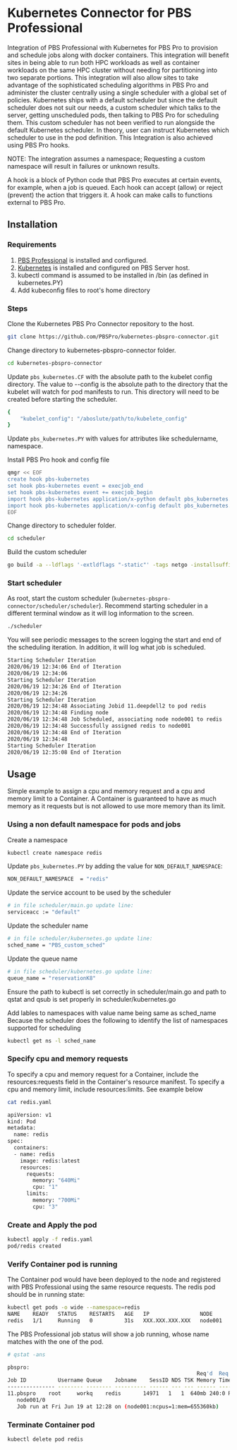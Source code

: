 # Kubernetes Connector for PBS Professional

Integration of PBS Professional with Kubernetes for PBS Pro to provision and schedule jobs along with docker containers. This integration will benefit sites in being able to run both HPC workloads as well as container workloads on the same HPC cluster without needing for partitioning into two separate portions. This integration will also allow sites to take advantage of the sophisticated scheduling algorithms in PBS Pro and administer the cluster centrally using a single scheduler with a global set of policies. Kubernetes ships with a default scheduler but since the default scheduler does not suit our needs, a custom scheduler which talks to the server, getting unscheduled pods, then talking to PBS Pro for scheduling them. This custom scheduler has not been verified to run alongside the default Kubernetes scheduler. In theory, user can instruct Kubernetes which scheduler to use in the pod definition. This Integration is also achieved using PBS Pro hooks.  

NOTE: The integration assumes a namespace; Requesting a custom namespace will result in failures or unknown results. 

A hook is a block of Python code that PBS Pro executes at certain events, for example, when a job is queued. Each hook can accept (allow) or reject (prevent) the action that triggers it. A hook can make calls to functions external to PBS Pro.

## Installation 

### Requirements
1. [PBS Professional](https://github.com/PBSPro/pbspro) is installed and configured. 
2. [Kubernetes](https://github.com/kubernetes/kubernetes) is installed and configured on PBS Server host. 
3. kubectl command is assumed to be installed in /bin (as defined in kubernetes.PY)
4. Add kubeconfig files to root's home directory

### Steps
Clone the Kubernetes PBS Pro Connector repository to the host. 
```bash
git clone https://github.com/PBSPro/kubernetes-pbspro-connector.git
```

Change directory to kubernetes-pbspro-connector folder. 
```bash
cd kubernetes-pbspro-connector
```

Update `pbs_kubernetes.CF` with the absolute path to the kubelet config directory. 
The value to --config is the absolute path to the directory that the kubelet will watch for pod manifests to run. This directory will need to be created before starting the scheduler.
```bash
{
    "kubelet_config": "/aboslute/path/to/kubelete_config"
}
```
Update `pbs_kubernetes.PY` with values for attributes like schedulername, namespace.

Install PBS Pro hook and config file
```bash
qmgr << EOF
create hook pbs-kubernetes
set hook pbs-kubernetes event = execjob_end
set hook pbs-kubernetes event += execjob_begin
import hook pbs-kubernetes application/x-python default pbs_kubernetes.PY
import hook pbs-kubernetes application/x-config default pbs_kubernetes.CF
EOF
```

Change directory to scheduler folder. 
```bash
cd scheduler
```
Build the custom scheduler
```bash
go build -a --ldflags '-extldflags "-static"' -tags netgo -installsuffix netgo .  
```
### Start scheduler
As root, start the custom scheduler (`kubernetes-pbspro-connector/scheduler/scheduler`).
Recommend starting scheduler in a different terminal window as it will log information to the screen.
```bash
./scheduler
```

You will see periodic messages to the screen logging the start and end of the scheduling iteration. In addition, it will log what job is scheduled. 
```bash
Starting Scheduler Iteration
2020/06/19 12:34:06 End of Iteration
2020/06/19 12:34:06 
Starting Scheduler Iteration
2020/06/19 12:34:26 End of Iteration
2020/06/19 12:34:26 
Starting Scheduler Iteration
2020/06/19 12:34:48 Associating Jobid 11.deepdell2 to pod redis
2020/06/19 12:34:48 Finding node
2020/06/19 12:34:48 Job Scheduled, associating node node001 to redis
2020/06/19 12:34:48 Successfully assigned redis to node001
2020/06/19 12:34:48 End of Iteration
2020/06/19 12:34:48 
Starting Scheduler Iteration
2020/06/19 12:35:08 End of Iteration
```

## Usage
Simple example to assign a cpu and memory request and a cpu and memory limit to a Container. A Container is guaranteed to have as much memory as it requests but is not allowed to use more memory than its limit.

### Using a non default namespace for pods and jobs
Create a namespace
```bash
kubectl create namespace redis
```

Update `pbs_kubernetes.PY` by adding the value for `NON_DEFAULT_NAMESPACE`:
```bash
NON_DEFAULT_NAMESPACE  = "redis"
```
Update the service account to be used by the scheduler
```bash
# in file scheduler/main.go update line:
serviceacc := "default"
```
Update the scheduler name
```bash
# in file scheduler/kubernetes.go update line:
sched_name = "PBS_custom_sched"
```
Update the queue name
```bash
# in file scheduler/kubernetes.go update line:
queue_name = "reservationK8"
```
Ensure the path to kubectl is set correctly in scheduler/main.go and path to qstat and qsub is set properly in scheduler/kubernetes.go

Add lables to namespaces with value name being same as sched_name
Because the scheduler does the following to identify the list of namespaces supported for scheduling
```bash
kubectl get ns -l sched_name
```
### Specify cpu and memory requests
To specify a cpu and memory request for a Container, include the resources:requests field in the Container's resource manifest. To specify a cpu and memory limit, include resources:limits. See example below
```bash
cat redis.yaml 

apiVersion: v1
kind: Pod
metadata:
  name: redis
spec:
  containers:
  - name: redis
    image: redis:latest
    resources:
      requests:
        memory: "640Mi"
        cpu: "1"
      limits:
        memory: "700Mi"
        cpu: "3"  
```

### Create and Apply the pod
```bash
kubectl apply -f redis.yaml
pod/redis created
```

### Verify Container pod is running
The Container pod would have been deployed to the node and registered with PBS Professional using the same resource requests. The redis pod should be in running state:
```bash
kubectl get pods -o wide --namespace=redis
NAME    READY   STATUS    RESTARTS   AGE   IP                NODE
redis   1/1     Running   0          31s   XXX.XXX.XXX.XXX   node001
```

The PBS Professional job status will show a job running, whose name matches with the one of the pod.
```bash
# qstat -ans

pbspro: 
                                                            Req'd  Req'd   Elap
Job ID          Username Queue    Jobname    SessID NDS TSK Memory Time  S Time
--------------- -------- -------- ---------- ------ --- --- ------ ----- - -----
11.pbspro    root     workq    redis       14971   1   1  640mb 240:0 R 00:00
   node001/0
   Job run at Fri Jun 19 at 12:28 on (node001:ncpus=1:mem=655360kb)

```

### Terminate Container pod
```bash
kubectl delete pod redis
```
